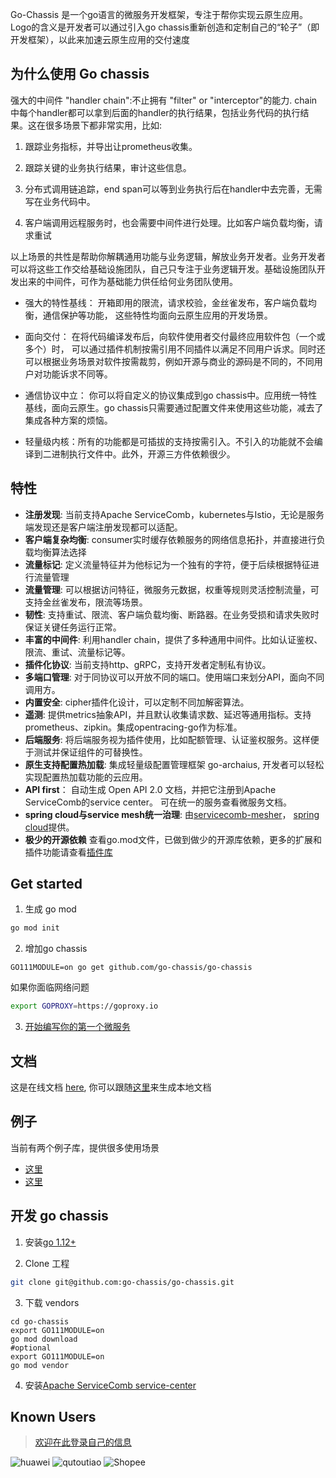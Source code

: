 Go-Chassis 是一个go语言的微服务开发框架，专注于帮你实现云原生应用。Logo的含义是开发者可以通过引入go chassis重新创造和定制自己的“轮子”（即开发框架），以此来加速云原生应用的交付速度

## 为什么使用 Go chassis
强大的中间件 "handler chain":不止拥有 "filter" or "interceptor"的能力. chain中每个handler都可以拿到后面的handler的执行结果，包括业务代码的执行结果。这在很多场景下都非常实用，比如:

1. 跟踪业务指标，并导出让prometheus收集。

2. 跟踪关键的业务执行结果，审计这些信息。

3. 分布式调用链追踪，end span可以等到业务执行后在handler中去完善，无需写在业务代码中。

4. 客户端调用远程服务时，也会需要中间件进行处理。比如客户端负载均衡，请求重试

以上场景的共性是帮助你解耦通用功能与业务逻辑，解放业务开发者。业务开发者可以将这些工作交给基础设施团队，自己只专注于业务逻辑开发。基础设施团队开发出来的中间件，可作为基础能力供任给何业务团队使用。

- 强大的特性基线：
开箱即用的限流，请求校验，金丝雀发布，客户端负载均衡，通信保护等功能，
这些特性均面向云原生应用的开发场景。

- 面向交付：
在将代码编译发布后，向软件使用者交付最终应用软件包（一个或多个）时，
可以通过插件机制按需引用不同插件以满足不同用户诉求。同时还可以根据业务场景对软件按需裁剪，例如开源与商业的源码是不同的，不同用户对功能诉求不同等。

- 通信协议中立：
你可以将自定义的协议集成到go chassis中。应用统一特性基线，面向云原生。go chassis只需要通过配置文件来使用这些功能，减去了集成各种方案的烦恼。

- 轻量级内核：所有的功能都是可插拔的支持按需引入。不引入的功能就不会编译到二进制执行文件中。此外，开源三方件依赖很少。

## 特性

 - **注册发现**: 当前支持Apache ServiceComb，kubernetes与Istio，无论是服务端发现还是客户端注册发现都可以适配。
 - **客户端复杂均衡**: consumer实时缓存依赖服务的网络信息拓扑，并直接进行负载均衡算法选择
 - **流量标记**:  定义流量特征并为他标记为一个独有的字符，便于后续根据特征进行流量管理
 - **流量管理**:  可以根据访问特征，微服务元数据，权重等规则灵活控制流量，可支持金丝雀发布，限流等场景。
 - **韧性**:  支持重试、限流、客户端负载均衡、断路器。在业务受损和请求失败时保证关键任务运行正常。
 - **丰富的中间件**:  利用handler chain，提供了多种通用中间件。比如认证鉴权、限流、重试、流量标记等。
 - **插件化协议**: 当前支持http、gRPC，支持开发者定制私有协议。
 - **多端口管理**:  对于同协议可以开放不同的端口。使用端口来划分API，面向不同调用方。
 - **内置安全**: cipher插件化设计，可以定制不同加解密算法。
 - **遥测**:  提供metrics抽象API，并且默认收集请求数、延迟等通用指标。支持prometheus、zipkin。集成opentracing-go作为标准。
 - **后端服务**: 将后端服务视为插件使用，比如配额管理、认证鉴权服务。这样便于测试并保证组件的可替换性。
 - **原生支持配置热加载**: 集成轻量级配置管理框架 go-archaius, 开发者可以轻松实现配置热加载功能的云应用。
 - **API first**： 自动生成 Open API 2.0 文档，并把它注册到Apache ServiceComb的service center。 可在统一的服务查看微服务文档。
 - **spring cloud与service mesh统一治理**: 由[servicecomb-mesher](https://github.com/apache/servicecomb-mesher)， [spring cloud](https://github.com/huaweicloud/spring-cloud-huawei)提供。
 - **极少的开源依赖** 查看go.mod文件，已做到做少的开源库依赖，更多的扩展和插件功能请查看[插件库](https://github.com/go-chassis/go-chassis-extension)

## Get started 
1. 生成 go mod
```bash
go mod init
```
2. 增加go chassis 
```shell script
GO111MODULE=on go get github.com/go-chassis/go-chassis
```
如果你面临网络问题
```bash
export GOPROXY=https://goproxy.io
```

3. [开始编写你的第一个微服务](https://go-chassis.readthedocs.io/en/latest/getstarted/writing-rest.html)


## 文档
这是在线文档 [here](https://go-chassis.readthedocs.io/), 
你可以跟随[这里](docs/README.md)来生成本地文档

## 例子
当前有两个例子库，提供很多使用场景
- [这里](examples)
- [这里](https://github.com/go-chassis/go-chassis-examples)

## 开发 go chassis

1. 安装[go 1.12+](https://golang.org/doc/install) 

2. Clone 工程

```sh
git clone git@github.com:go-chassis/go-chassis.git
```

3. 下载 vendors
```shell
cd go-chassis
export GO111MODULE=on 
go mod download
#optional
export GO111MODULE=on 
go mod vendor
```

4. 安装[Apache ServiceComb service-center](http://servicecomb.apache.org/)

## Known Users

> [欢迎在此登录自己的信息](https://github.com/go-chassis/go-chassis/issues/592)

![huawei](https://raw.githubusercontent.com/go-chassis/go-chassis.github.io/master/known_users/huawei.PNG) 
![qutoutiao](https://raw.githubusercontent.com/go-chassis/go-chassis.github.io/master/known_users/qutoutiao.PNG)
![Shopee](https://raw.githubusercontent.com/go-chassis/go-chassis.github.io/master/known_users/Shopee.png)

